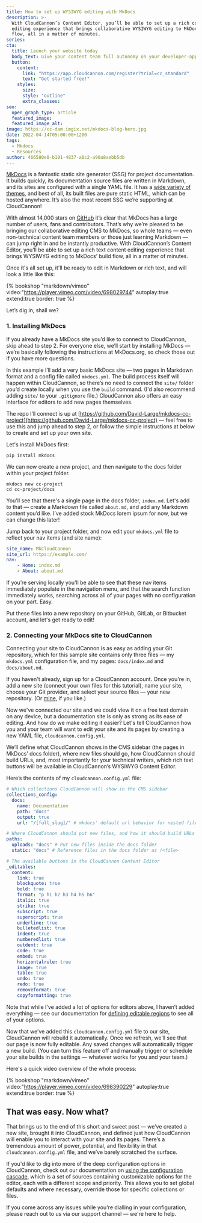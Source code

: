 ```yaml
---
title: How to set up WYSIWYG editing with MkDocs
description: >-
  With CloudCannon’s Content Editor, you’ll be able to set up a rich content
  editing experience that brings collaborative WYSIWYG editing to MkDocs’ build
  flow, all in a matter of minutes.
series:
cta:
  title: Launch your website today
  body_text: Give your content team full autonomy on your developer-approved tech stack with CloudCannon.
  button:
    content: 
      link: "https://app.cloudcannon.com/register?trial=cc_standard"
      text: "Get started free!"
    styles:
      size:
      style: "outline"
      extra_classes:
seo:
  open_graph_type: article
  featured_image:
  featured_image_alt:
image: https://cc-dam.imgix.net/mkdocs-blog-hero.jpg
date: 2022-04-14T05:00:00+1200
tags:
  - Mkdocs
  - Resources
author: 466580e8-b101-4837-a0c2-a90a8aebb5db
---
```

[MkDocs](https://www.mkdocs.org/) is a fantastic static site generator (SSG) for project documentation. It builds quickly, its documentation source files are written in Markdown, and its sites are configured with a single YAML file. It has a [wide variety of themes](https://github.com/mkdocs/mkdocs/wiki/MkDocs-Themes), and best of all, its built files are pure static HTML, which can be hosted anywhere. It’s also the most recent SSG we’re supporting at CloudCannon\!

With almost 14,000 stars on [GitHub](https://github.com/mkdocs/mkdocs) it’s clear that MkDocs has a large number of users, fans and contributors. That’s why we’re pleased to be bringing our collaborative editing CMS to MkDocs, so whole teams — even non-technical content team members or those just learning Markdown — can jump right in and be instantly productive. With CloudCannon’s Content Editor, you’ll be able to set up a rich text content editing experience that brings WYSIWYG editing to MkDocs’ build flow, all in a matter of minutes.

Once it's all set up, it'll be ready to edit in Markdown or rich text, and will look a little like this:

{% bookshop "markdown/vimeo" video:"https://player.vimeo.com/video/698029744" autoplay:true extend:true border: true %}

 Let’s dig in, shall we?
### **1\. Installing MkDocs**


If you already have a MkDocs site you’d like to connect to CloudCannon,
skip ahead to step 2. For everyone else, we’ll start by installing MkDocs
— we’re basically following the instructions at MkDocs.org, so check those
out if you have more questions.

In this example I’ll add a very basic MkDocs site — two pages in Markdown
format and a config file called `mkdocs.yml`. The build process itself
will happen within CloudCannon, so there’s no need to connect the `site/`
folder you’d create locally when you use the `build` command. (I'd also
recommend adding `site/` to your `.gitignore` file.)
CloudCannon also offers an easy interface for editors to add new pages
themselves.

The repo I’ll connect is up at
[https://github.com/David-Large/mkdocs-cc-project](https://github.com/David-Large/mkdocs-cc-project) — feel free to use this and
jump ahead to step 2, or follow the simple instructions at below to create
and set up your own site.

Let's install MkDocs first:

```shell
pip install mkdocs
```

We can now create a new project, and then navigate to the docs folder
within your project folder.

```shell
mkdocs new cc-project
cd cc-project/docs
```

You'll see that there's a single page in the docs folder, `index.md`.
Let's add to that — create a Markdown file called `about.md`, and add any
Markdown content you’d like. I’ve added stock MkDocs lorem ipsum for now,
but we can change this later\!

Jump back to your project folder, and now edit your `mkdocs.yml` file to
reflect your nav items (and site name):

```yaml
site_name: MkCloudCannon
site_url: https://example.com/
nav:
    - Home: index.md
    - About: about.md
```

If you’re serving locally you’ll be able to see that these nav items
immediately populate in the navigation menu, and that the search function
immediately works, searching across all of your pages with no
configuration on your part. Easy.

Put these files into a new repository on your GitHub, GitLab, or Bitbucket
account, and let's get ready to edit\!

### 2\. Connecting your MkDocs site to CloudCannon

Connecting your site to CloudCannon is as easy as adding your Git
repository, which for this sample site contains only three files — my
`mkdocs.yml` configuration file, and my pages: `docs/index.md` and
`docs/about.md`. 

If you haven't already, sign up for a CloudCannon account. Once you're in,
add a new site (connect your own files for this tutorial), name your site,
choose your Git provider, and select your source files — your new
repository. (Or [mine](https://github.com/David-Large/mkdocs-cc-project), if you like.)

Now we've connected our site and we could view it on a free test domain on
any device, but a documentation site is only as strong as its ease of
editing. And how do we make editing it easier? Let's tell CloudCannon how
you and your team will want to edit your site and its pages by creating a
new YAML file, `cloudcannon.config.yml`.

We’ll define what CloudCannon shows in the CMS sidebar (the pages in
MkDocs’ docs folder), where new files should go, how CloudCannon should
build URLs, and, most importantly for your technical writers, which rich
text buttons will be available in CloudCannon’s WYSIWYG Content Editor.

Here’s the contents of my `cloudcannon.config.yml` file:

```yaml
# Which collections CloudCannon will show in the CMS sidebar
collections_config:
  docs:
    name: Documentation
    path: "docs"
    output: true
    url: "/[full_slug]/" # mkdocs' default url behavior for nested files

# Where CloudCannon should put new files, and how it should build URLs
paths:
  uploads: "docs" # Put new files inside the docs folder
  static: "docs" # Reference files in the docs folder as /<file>

# The available buttons in the CloudCannon Content Editor
_editables:
  content:
    link: true
    blockquote: true
    bold: true
    format: "p h1 h2 h3 h4 h5 h6"
    italic: true
    strike: true
    subscript: true
    superscript: true
    underline: true
    bulletedlist: true
    indent: true
    numberedlist: true
    outdent: true
    code: true
    embed: true
    horizontalrule: true
    image: true
    table: true
    undo: true
    redo: true
    removeformat: true
    copyformatting: true
```

Note that while I’ve added a lot of options for editors above, I haven’t
added everything — see our documentation for [defining editable
regions](https://cloudcannon.com/documentation/articles/defining-editable-regions-in-your-html/) to see all of your options.

Now that we’ve added this `cloudcannon.config.yml` file to our site,
CloudCannon will rebuild it automatically. Once we refresh, we’ll see that
our page is now fully editable. Any saved changes will automatically
trigger a new build. (You can turn this feature off and manually trigger
or schedule your site builds in the settings — whatever works for you and
your team.)

Here's a quick video overview of the whole process:

{% bookshop "markdown/vimeo" video:"https://player.vimeo.com/video/698390229" autoplay:true extend:true border: true %}

## That was easy. Now what?

That brings us to the end of this short and sweet post — we’ve created a
new site, brought it into CloudCannon, and defined just how CloudCannon
will enable you to interact with your site and its pages. There’s a
tremendous amount of power, potential, and flexibility in that
`cloudcannon.config.yml` file, and we’ve barely scratched the surface.

If you'd like to dig into more of the deep configuration options in
CloudCannon, check out our documentation on [using the configuration
cascade](https://cloudcannon.com/documentation/articles/using-the-configuration-cascade/), which is a set of sources containing
customizable options for the editor, each with a different scope and
priority. This allows you to set global defaults and where necessary,
override those for specific collections or files.

If you come across any issues while you're dialling in your configuration,
please reach out to us via our support channel — we're here to help.